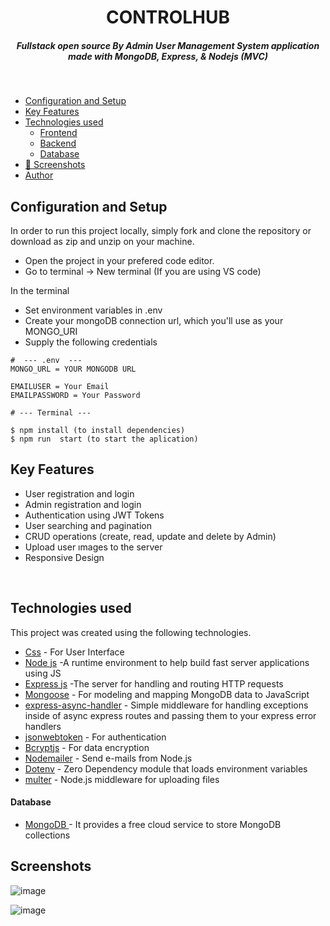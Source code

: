 <H1 align ="center" > CONTROLHUB  </h1>
<h5  align ="center"> 
Fullstack open source By Admin User Management System application made with MongoDB, Express, & Nodejs (MVC) </h5>
<br/>

  * [Configuration and Setup](#configuration-and-setup)
  * [Key Features](#key-features)
  * [Technologies used](#technologies-used)
      - [Frontend](#frontend)
      - [Backend](#backend)
      - [Database](#database)
  * [📸 Screenshots](#screenshots)
  * [Author](#author)

## Configuration and Setup

In order to run this project locally, simply fork and clone the repository or download as zip and unzip on your machine.

- Open the project in your prefered code editor.
- Go to terminal -> New terminal (If you are using VS code)

In the terminal

- Set environment variables in .env 
- Create your mongoDB connection url, which you'll use as your MONGO_URI
- Supply the following credentials

```
#  --- .env  ---
MONGO_URL = YOUR MONGODB URL

EMAILUSER = Your Email
EMAILPASSWORD = Your Password

```
```
# --- Terminal ---

$ npm install (to install dependencies)
$ npm run  start (to start the aplication)
```

##  Key Features

- User registration and login
- Admin registration and login
- Authentication using JWT Tokens
- User searching  and pagination 
- CRUD operations (create, read, update and delete by Admin)
- Upload user ımages to the server
- Responsive Design

<br/>

##  Technologies used

This project was created using the following technologies.

- [Css](https://developer.mozilla.org/en-US/docs/Web/CSS) - For User Interface
- [Node js](https://nodejs.org/en/) -A runtime environment to help build fast server applications using JS
- [Express js](https://www.npmjs.com/package/express) -The server for handling and routing HTTP requests
- [Mongoose](https://mongoosejs.com/) - For modeling and mapping MongoDB data to JavaScript
- [express-async-handler](https://www.npmjs.com/package/express-async-handler) - Simple middleware for handling exceptions inside of async express routes and passing them to your express error handlers 
- [jsonwebtoken](https://www.npmjs.com/package/jsonwebtoken) - For authentication
- [Bcryptjs](https://www.npmjs.com/package/bcryptjs) - For data encryption
- [Nodemailer](https://nodemailer.com/about/) - Send e-mails from Node.js
- [Dotenv](https://www.npmjs.com/package/dotenv) - Zero Dependency module that loads environment variables
- [multer](https://www.npmjs.com/package/multer) - Node.js middleware for uploading files 

####  Database 

 - [MongoDB ](https://www.mongodb.com/) - It provides a free cloud service to store MongoDB collections

 ##  Screenshots

![image](https://github.com/Kavya-chinchankar/ControlHub/assets/112461154/6df69883-a909-420a-b2c6-d248226f7408)

![image](https://github.com/Kavya-chinchankar/ControlHub/assets/112461154/78a85525-cbc2-4d16-8551-de6a672b1c22)

